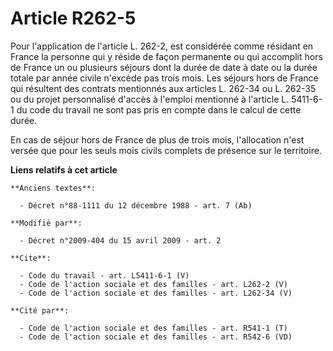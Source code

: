 # Article R262-5

Pour l'application de l'article L. 262-2, est considérée comme résidant en France la personne qui y réside de façon
permanente ou qui accomplit hors de France un ou plusieurs séjours dont la durée de date à date ou la durée totale par année
civile n'excède pas trois mois. Les séjours hors de France qui résultent des contrats mentionnés aux articles L. 262-34 ou L.
262-35 ou du projet personnalisé d'accès à l'emploi mentionné à l'article L. 5411-6-1 du code du travail ne sont pas pris en
compte dans le calcul de cette durée. 

En cas de séjour hors de France de plus de trois mois, l'allocation n'est versée que pour les seuls mois civils complets de
présence sur le territoire.

**Liens relatifs à cet article**

	**Anciens textes**:

	  - Décret n°88-1111 du 12 décembre 1988 - art. 7 (Ab)

	**Modifié par**:

	  - Décret n°2009-404 du 15 avril 2009 - art. 2

	**Cite**:

	  - Code du travail - art. L5411-6-1 (V)
	  - Code de l'action sociale et des familles - art. L262-2 (V)
	  - Code de l'action sociale et des familles - art. L262-34 (V)

	**Cité par**:

	  - Code de l'action sociale et des familles - art. R541-1 (T)
	  - Code de l'action sociale et des familles - art. R542-6 (VD)
